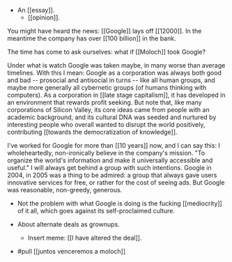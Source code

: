- An [[essay]].
  - [[opinion]].

You might have heard the news: [[Google]] lays off [[12000]]. In the meantime the company has over [[100 billion]] in the bank.

The time has come to ask ourselves: what if [[Moloch]] took Google?

Under what is watch Google was taken maybe, in many worse than average timelines. With this I mean: Google as a corporation was always both good and bad -- prosocial and antisocial in turns -- like all human groups, and maybe more generally all cybernetic groups (of humans thinking with computers). As a corporation in [[late stage capitalism]], it has developed in an environment that rewards profit seeking. But note that, like many corporations of Silicon Valley, its core ideas came from people with an academic background, and its cultural DNA was seeded and nurtured by interesting people who overall wanted to disrupt the world positively, contributing [[towards the democratization of knowledge]].

I've worked for Google for more than [[10 years]] now, and I can say this: I wholeheartedly, non-ironically believe in the company's mission. "To organize the world's information and make it universally accessible and useful." I will always get behind a group with such intentions. Google in 2004, in 2005 was a thing to be admired: a group that always gave users innovative services for free, or rather for the cost of seeing ads. But Google was reasonable, non-greedy, generous.

- Not the problem with what Google is doing is the fucking [[mediocrity]] of it all, which goes against its self-proclaimed culture.
- About alternate deals as grownups.
  - Insert meme: [[I have altered the deal]].

- #pull [[juntos venceremos a moloch]]
